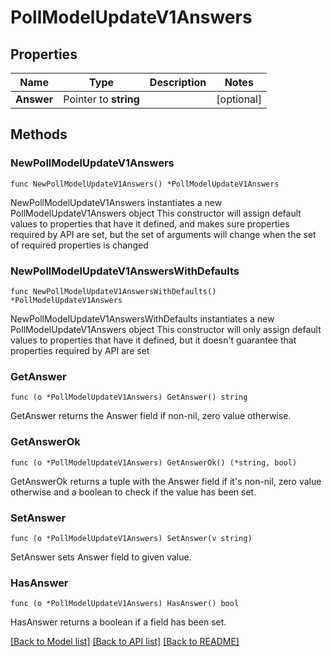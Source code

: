 # PollModelUpdateV1Answers

## Properties

Name | Type | Description | Notes
------------ | ------------- | ------------- | -------------
**Answer** | Pointer to **string** |  | [optional] 

## Methods

### NewPollModelUpdateV1Answers

`func NewPollModelUpdateV1Answers() *PollModelUpdateV1Answers`

NewPollModelUpdateV1Answers instantiates a new PollModelUpdateV1Answers object
This constructor will assign default values to properties that have it defined,
and makes sure properties required by API are set, but the set of arguments
will change when the set of required properties is changed

### NewPollModelUpdateV1AnswersWithDefaults

`func NewPollModelUpdateV1AnswersWithDefaults() *PollModelUpdateV1Answers`

NewPollModelUpdateV1AnswersWithDefaults instantiates a new PollModelUpdateV1Answers object
This constructor will only assign default values to properties that have it defined,
but it doesn't guarantee that properties required by API are set

### GetAnswer

`func (o *PollModelUpdateV1Answers) GetAnswer() string`

GetAnswer returns the Answer field if non-nil, zero value otherwise.

### GetAnswerOk

`func (o *PollModelUpdateV1Answers) GetAnswerOk() (*string, bool)`

GetAnswerOk returns a tuple with the Answer field if it's non-nil, zero value otherwise
and a boolean to check if the value has been set.

### SetAnswer

`func (o *PollModelUpdateV1Answers) SetAnswer(v string)`

SetAnswer sets Answer field to given value.

### HasAnswer

`func (o *PollModelUpdateV1Answers) HasAnswer() bool`

HasAnswer returns a boolean if a field has been set.


[[Back to Model list]](../README.md#documentation-for-models) [[Back to API list]](../README.md#documentation-for-api-endpoints) [[Back to README]](../README.md)


